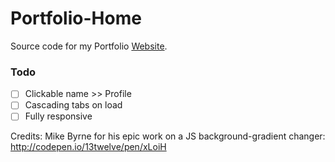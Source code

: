 # Portfolio-Home
Source code for my Portfolio [Website](http://mbusson.com/).

### Todo

- [ ] Clickable name >> Profile
- [ ] Cascading tabs on load
- [ ] Fully responsive

Credits:
Mike Byrne for his epic work on a JS background-gradient changer:
http://codepen.io/13twelve/pen/xLoiH

